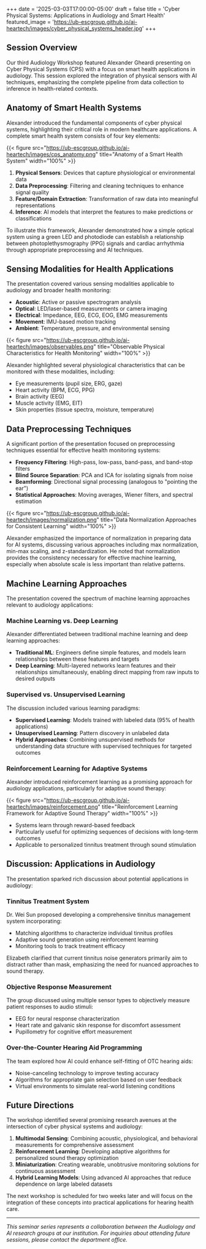 +++
date = '2025-03-03T17:00:00-05:00'
draft = false
title = 'Cyber Physical Systems: Applications in Audiology and Smart Health'
featured_image = 'https://ub-escgroup.github.io/ai-heartech/images/cyber_physical_systems_header.jpg'
+++

## Session Overview

Our third Audiology Workshop featured Alexander Gheardi presenting on Cyber Physical Systems (CPS) with a focus on smart health applications in audiology. This session explored the integration of physical sensors with AI techniques, emphasizing the complete pipeline from data collection to inference in health-related contexts.

## Anatomy of Smart Health Systems

Alexander introduced the fundamental components of cyber physical systems, highlighting their critical role in modern healthcare applications. A complete smart health system consists of four key elements:

{{< figure src="https://ub-escgroup.github.io/ai-heartech/images/cps_anatomy.png" title="Anatomy of a Smart Health System" width="100%" >}}

1. **Physical Sensors**: Devices that capture physiological or environmental data
2. **Data Preprocessing**: Filtering and cleaning techniques to enhance signal quality
3. **Feature/Domain Extraction**: Transformation of raw data into meaningful representations
4. **Inference**: AI models that interpret the features to make predictions or classifications

To illustrate this framework, Alexander demonstrated how a simple optical system using a green LED and photodiode can establish a relationship between photoplethysmography (PPG) signals and cardiac arrhythmia through appropriate preprocessing and AI techniques.

## Sensing Modalities for Health Applications

The presentation covered various sensing modalities applicable to audiology and broader health monitoring:

- **Acoustic**: Active or passive spectrogram analysis
- **Optical**: LED/laser-based measurements or camera imaging
- **Electrical**: Impedance, EEG, ECG, EOG, EMG measurements
- **Movement**: IMU-based motion tracking
- **Ambient**: Temperature, pressure, and environmental sensing

{{< figure src="https://ub-escgroup.github.io/ai-heartech/images/observables.png" title="Observable Physical Characteristics for Health Monitoring" width="100%" >}}

Alexander highlighted several physiological characteristics that can be monitored with these modalities, including:

- Eye measurements (pupil size, ERG, gaze)
- Heart activity (BPM, ECG, PPG)
- Brain activity (EEG)
- Muscle activity (EMG, EIT)
- Skin properties (tissue spectra, moisture, temperature)

## Data Preprocessing Techniques

A significant portion of the presentation focused on preprocessing techniques essential for effective health monitoring systems:

- **Frequency Filtering**: High-pass, low-pass, band-pass, and band-stop filters
- **Blind Source Separation**: PCA and ICA for isolating signals from noise
- **Beamforming**: Directional signal processing (analogous to "pointing the ear")
- **Statistical Approaches**: Moving averages, Wiener filters, and spectral estimation

{{< figure src="https://ub-escgroup.github.io/ai-heartech/images/normalization.png" title="Data Normalization Approaches for Consistent Learning" width="100%" >}}

Alexander emphasized the importance of normalization in preparing data for AI systems, discussing various approaches including max normalization, min-max scaling, and z-standardization. He noted that normalization provides the consistency necessary for effective machine learning, especially when absolute scale is less important than relative patterns.

## Machine Learning Approaches

The presentation covered the spectrum of machine learning approaches relevant to audiology applications:

### Machine Learning vs. Deep Learning

Alexander differentiated between traditional machine learning and deep learning approaches:

- **Traditional ML**: Engineers define simple features, and models learn relationships between these features and targets
- **Deep Learning**: Multi-layered networks learn features and their relationships simultaneously, enabling direct mapping from raw inputs to desired outputs

### Supervised vs. Unsupervised Learning

The discussion included various learning paradigms:

- **Supervised Learning**: Models trained with labeled data (95% of health applications)
- **Unsupervised Learning**: Pattern discovery in unlabeled data
- **Hybrid Approaches**: Combining unsupervised methods for understanding data structure with supervised techniques for targeted outcomes

### Reinforcement Learning for Adaptive Systems

Alexander introduced reinforcement learning as a promising approach for audiology applications, particularly for adaptive sound therapy:

{{< figure src="https://ub-escgroup.github.io/ai-heartech/images/reinforcement.png" title="Reinforcement Learning Framework for Adaptive Sound Therapy" width="100%" >}}

- Systems learn through reward-based feedback
- Particularly useful for optimizing sequences of decisions with long-term outcomes
- Applicable to personalized tinnitus treatment through sound stimulation

## Discussion: Applications in Audiology

The presentation sparked rich discussion about potential applications in audiology:

### Tinnitus Treatment System

Dr. Wei Sun proposed developing a comprehensive tinnitus management system incorporating:
- Matching algorithms to characterize individual tinnitus profiles
- Adaptive sound generation using reinforcement learning
- Monitoring tools to track treatment efficacy

Elizabeth clarified that current tinnitus noise generators primarily aim to distract rather than mask, emphasizing the need for nuanced approaches to sound therapy.

### Objective Response Measurement

The group discussed using multiple sensor types to objectively measure patient responses to audio stimuli:
- EEG for neural response characterization
- Heart rate and galvanic skin response for discomfort assessment
- Pupillometry for cognitive effort measurement

### Over-the-Counter Hearing Aid Programming

The team explored how AI could enhance self-fitting of OTC hearing aids:
- Noise-canceling technology to improve testing accuracy
- Algorithms for appropriate gain selection based on user feedback
- Virtual environments to simulate real-world listening conditions

## Future Directions

The workshop identified several promising research avenues at the intersection of cyber physical systems and audiology:

1. **Multimodal Sensing**: Combining acoustic, physiological, and behavioral measurements for comprehensive assessment
2. **Reinforcement Learning**: Developing adaptive algorithms for personalized sound therapy optimization
3. **Miniaturization**: Creating wearable, unobtrusive monitoring solutions for continuous assessment
4. **Hybrid Learning Models**: Using advanced AI approaches that reduce dependence on large labeled datasets

The next workshop is scheduled for two weeks later and will focus on the integration of these concepts into practical applications for hearing health care.

---

*This seminar series represents a collaboration between the Audiology and AI research groups at our institution. For inquiries about attending future sessions, please contact the department office.*